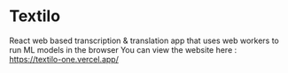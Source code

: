 # Textilo
 React web based transcription & translation app that uses web workers to run ML models in the browser
 You can view the website here : https://textilo-one.vercel.app/
